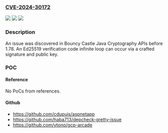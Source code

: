 ### [CVE-2024-30172](https://cve.mitre.org/cgi-bin/cvename.cgi?name=CVE-2024-30172)
![](https://img.shields.io/static/v1?label=Product&message=n%2Fa&color=blue)
![](https://img.shields.io/static/v1?label=Version&message=n%2Fa&color=blue)
![](https://img.shields.io/static/v1?label=Vulnerability&message=n%2Fa&color=brighgreen)

### Description

An issue was discovered in Bouncy Castle Java Cryptography APIs before 1.78. An Ed25519 verification code infinite loop can occur via a crafted signature and public key.

### POC

#### Reference
No PoCs from references.

#### Github
- https://github.com/cdupuis/aspnetapp
- https://github.com/haba713/depcheck-gretty-issue
- https://github.com/ytono/gcp-arcade

